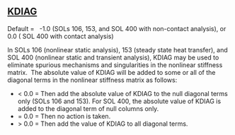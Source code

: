 ## [KDIAG](https://help.hexagonmi.com/bundle/MSC_Nastran_2022.4/page/Nastran_Combined_Book/qrg/parameters/TOC.KDIAG.xhtml)

Default =    -1.0 (SOLs 106, 153, and SOL 400 with non-contact analysis), or 0.0 ( SOL 400 with contact analysis)

In SOLs 106 (nonlinear static analysis), 153 (steady state heat transfer), and SOL 400 (nonlinear static and transient analysis), KDIAG may be used to eliminate spurious mechanisms and singularities in the nonlinear stiffness matrix.  The absolute value of KDIAG will be added to some or all of the diagonal terms in the nonlinear stiffness matrix as follows:

* < 0.0 = Then add the absolute value of KDIAG to the null diagonal terms only (SOLs 106 and 153). For SOL 400, the absolute value of KDIAG is added to the diagonal term of null columns only.
* = 0.0 = Then no action is taken.
* \> 0.0 = Then add the value of KDIAG to all diagonal terms.


